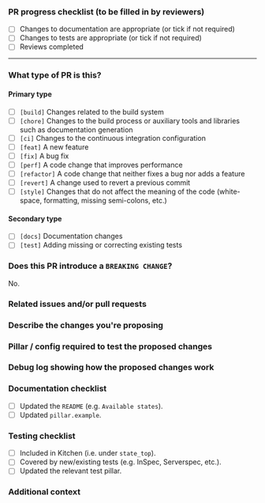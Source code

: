 <!--
Notes:
1. Please keep the PR as small as is practicable; the larger a PR gets, the harder it becomes to review and the more time it requires to get it merged.
2. Similarly, please avoid PRs that cover more than one type; it should be a _bug fix_ *OR* a _new feature_ *OR* a _refactor_, etc.
3. Please direct questions to the [`#formulas` channel on Slack](https://saltstackcommunity.slack.com/messages/C7LG8SV54/), which is bridged to `#saltstack-formulas` on Freenode.
4. Feel free to suggest improvements to this template by reporting an issue or submitting a PR.  The source of this template is:
  - https://github.com/saltstack-formulas/.github/blob/master/.github/pull_request_template.md
-->

### PR progress checklist (to be filled in by reviewers)
<!-- Please leave this checklist for reviewers to tick as they work through the PR. -->

- [ ] Changes to documentation are appropriate (or tick if not required)
- [ ] Changes to tests are appropriate (or tick if not required)
- [ ] Reviews completed

---

### What type of PR is this?
<!-- Please tick each box that is relevant (after creating the PR). -->

#### Primary type
<!-- There really should be only *one* of these types ticked for each PR. -->

- [ ] `[build]`    Changes related to the build system
- [ ] `[chore]`    Changes to the build process or auxiliary tools and libraries such as documentation generation
- [ ] `[ci]`       Changes to the continuous integration configuration
- [ ] `[feat]`     A new feature
- [ ] `[fix]`      A bug fix
- [ ] `[perf]`     A code change that improves performance
- [ ] `[refactor]` A code change that neither fixes a bug nor adds a feature
- [ ] `[revert]`   A change used to revert a previous commit
- [ ] `[style]`    Changes that do not affect the meaning of the code (white-space, formatting, missing semi-colons, etc.)

#### Secondary type
<!-- Most PRs should include all of the following types as well. -->

- [ ] `[docs]`     Documentation changes
- [ ] `[test]`     Adding missing or correcting existing tests

### Does this PR introduce a `BREAKING CHANGE`?
<!-- If so, change the following to a `Yes` and explain what the breaking changes are. -->
<!-- If there are multiple breaking changes, list them all. -->

No.

### Related issues and/or pull requests
<!-- Please link any related issues/PRs here, especially any issues that are closed by this PR. -->



### Describe the changes you're proposing
<!-- A clear and concise description of what you have implemented. -->
<!-- Consider explaining each commit if they cover different aspects of the proposed changes. -->



### Pillar / config required to test the proposed changes
<!-- Provide links to the SLS files and/or relevant configs (be sure to remove sensitive info). -->



### Debug log showing how the proposed changes work
<!-- Include a debug log showing how these changes work, e.g. using `salt-minion -l debug`. -->
<!-- Alternatively, linking to Kitchen debug logs is useful, e.g. via. Travis CI. -->
<!-- Most useful is providing a passing InSpec test, which can be used to verify any proposed changes. -->



### Documentation checklist
<!-- Please tick each box that is relevant (after creating the PR). -->

- [ ] Updated the `README` (e.g. `Available states`).
- [ ] Updated `pillar.example`.

### Testing checklist
<!-- Please tick each box that is relevant (after creating the PR). -->

- [ ] Included in Kitchen (i.e. under `state_top`).
- [ ] Covered by new/existing tests (e.g. InSpec, Serverspec, etc.).
- [ ] Updated the relevant test pillar.

### Additional context
<!-- Add any other context about the proposed changes here. -->


